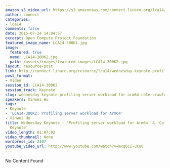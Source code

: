 ```yaml
---
amazon_s3_video_url: https://s3.amazonaws.com/connect.linaro.org/lca14/videos/03-05-Wednesday/Wednesday+Keynote+-+%2527Profiling+server+workload+for+Arm64%2527+%2526+%2527Cole+Crawford+Keynote%2527.mp4
author: connect
categories:
- lca14
comments: false
date: 2015-07-24 14:04:57
excerpt: Open Compute Project Foundation
featured_image_name: LCA14-300K1.jpg
image:
  featured: true
  name: LCA14-300K2.jpg
  path: /assets/images/featured-images/LCA14-300K2.jpg
layout: resource-post
link: http://connect.linaro.org/resource/lca14/wednesday-keynote-profiling-server-workload-for-arm64-cole-crawford-keynote/
post_format:
- Video
session_id: LCA14-300K2
session_track: Keynote
slug: wednesday-keynote-profiling-server-workload-for-arm64-cole-crawford-keynote
speakers: Xinwei Hu
tags:
- Keynote
- 'LCA14-300K2: Profiling server workload for Arm64'
- Xinwei Hu
title: Wednesday Keynote - 'Profiling server workload for Arm64' & 'Cole Crawford
  Keynote'
video_length: 01:07:02
video_thumbnail: None
wordpress_id: 2107
youtube_video_url: http://www.youtube.com/watch?v=mxq6CI-uKu0
---
```


No Content Found